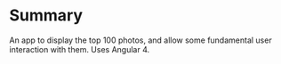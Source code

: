 # Summary #

An app to display the top 100 photos, and allow some fundamental user interaction with them. Uses Angular 4.